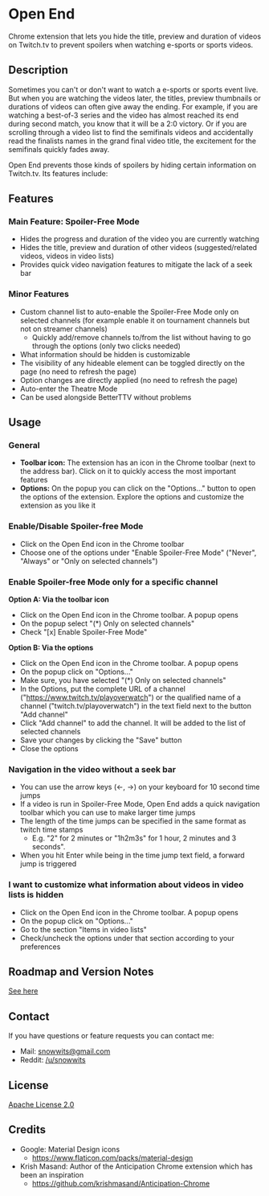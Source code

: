 # Open End
Chrome extension that lets you hide the title, preview and duration of videos on Twitch.tv to prevent spoilers when watching e-sports or sports videos.

## Description 
Sometimes you can't or don't want to watch a e-sports or sports event live. But when you are watching the videos later, the titles, preview thumbnails or durations of videos can often give away the ending. For example, if you are watching a best-of-3 series and the video has almost reached its end during second match, you know that it will be a 2:0 victory.
Or if you are scrolling through a video list to find the semifinals videos and accidentally read the finalists names in the grand final video title, the excitement for the semifinals quickly fades away.

Open End prevents those kinds of spoilers by hiding certain information on Twitch.tv. Its features include:

## Features
### Main Feature: Spoiler-Free Mode
- Hides the progress and duration of the video you are currently watching
- Hides the title, preview and duration of other videos (suggested/related videos, videos in video lists)
- Provides quick video navigation features to mitigate the lack of a seek bar

### Minor Features
- Custom channel list to auto-enable the Spoiler-Free Mode only on selected channels (for example enable it on tournament channels but not on streamer channels)
  - Quickly add/remove channels to/from the list without having to go through the options (only two clicks needed)
- What information should be hidden is customizable
- The visibility of any hideable element can be toggled directly on the page (no need to refresh the page)
- Option changes are directly applied (no need to refresh the page)
- Auto-enter the Theatre Mode
- Can be used alongside BetterTTV without problems

## Usage
### General
- **Toolbar icon:** The extension has an icon in the Chrome toolbar (next to the address bar). Click on it to quickly access the most important features
- **Options:** On the popup you can click on the "Options..." button to open the options of the extension. Explore the options and customize the extension as you like it

### Enable/Disable Spoiler-free Mode
- Click on the Open End icon in the Chrome toolbar
- Choose one of the options under "Enable Spoiler-Free Mode" ("Never", "Always" or "Only on selected channels")

### Enable Spoiler-free Mode only for a specific channel
**Option A: Via the toolbar icon**
- Click on the Open End icon in the Chrome toolbar. A popup opens
- On the popup select "(*) Only on selected channels"
- Check "[x] Enable Spoiler-Free Mode"

**Option B: Via the options**
- Click on the Open End icon in the Chrome toolbar. A popup opens
- On the popup click on "Options..."
- Make sure, you have selected "(*) Only on selected channels"
- In the Options, put the complete URL of a channel ("https://www.twitch.tv/playoverwatch") or the qualified name of a channel ("twitch.tv/playoverwatch") in the text field next to the button "Add channel"
- Click "Add channel" to add the channel. It will be added to the list of selected channels
- Save your changes by clicking the "Save" button
- Close the options

### Navigation in the video without a seek bar
- You can use the arrow keys (<-, ->) on your keyboard for 10 second time jumps
- If a video is run in Spoiler-Free Mode, Open End adds a quick navigation toolbar which you can use to make larger time jumps
- The length of the time jumps can be specified in the same format as twitch time stamps
  - E.g. \"2\" for 2 minutes or \"1h2m3s\" for 1 hour, 2 minutes and 3 seconds".
- When you hit Enter while being in the time jump text field, a forward jump is triggered 

### I want to customize what information about videos in video lists is hidden
- Click on the Open End icon in the Chrome toolbar. A popup opens
- On the popup click on "Options..."
- Go to the section "Items in video lists"
- Check/uncheck the options under that section according to your preferences  

## Roadmap and Version Notes
[See here](VERSION_NOTES.md)

## Contact
If you have questions or feature requests you can contact me:
- Mail: [snowwits@gmail.com](mailto:snowwits@gmail.com)
- Reddit: [/u/snowwits](https://www.reddit.com/user/snowwits)

## License
[Apache License 2.0](LICENSE.md)

## Credits
- Google: Material Design icons
  - https://www.flaticon.com/packs/material-design
- Krish Masand: Author of the Anticipation Chrome extension which has been an inspiration
  - https://github.com/krishmasand/Anticipation-Chrome
